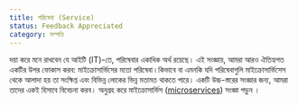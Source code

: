 ```yaml
---
title: পরিষেবা (Service)
status: Feedback Appreciated
category: সম্পত্তি
---
```


দয়া করে মনে রাখবেন যে আইটি (IT)-তে, পরিষেবার একাধিক অর্থ রয়েছে।
এই সংজ্ঞায়, আমরা আরও ঐতিহ্যগত একটির উপর ফোকাস করব: মাইক্রোসার্ভিসের মতো পরিষেবা ৷
কিভাবে বা এমনকি যদি পরিষেবাগুলি মাইক্রোসার্ভিসেস থেকে আলাদা হয় তা সংক্ষিপ্ত এবং বিভিন্ন লোকের ভিন্ন মতামত থাকতে পারে।
একটি উচ্চ-স্তরের সংজ্ঞার জন্য, আমরা তাদের একই হিসাবে বিবেচনা করব।
অনুগ্রহ করে মাইক্রোসার্ভিস ([microservices](/bn/microservices/)) সংজ্ঞা পড়ুন ।
